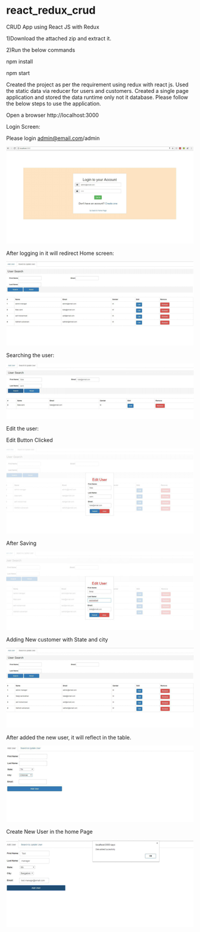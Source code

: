 # react_redux_crud
CRUD App using React JS with Redux 

1)Download the attached zip and extract it.

2)Run the below commands

npm install

npm start

Created the project as per the requirement using redux with react js. Used the static data via reducer for users and customers. Created a single page application and stored the data runtime only not it database. Please follow the below steps to use the application.

Open a browser http://localhost:3000

Login Screen:

Please login admin@email.com/admin

![Alt text](/screenshots/Picture1.png?raw=true "Login")

After logging in it will redirect Home screen:

![Alt text](/screenshots/Picture2.png?raw=true "Home")

Searching the user:

![Alt text](/screenshots/Picture3.png?raw=true "Search")

Edit the user:

Edit Button Clicked

![Alt text](/screenshots/Picture4.png?raw=true "Edit")

After Saving

![Alt text](/screenshots/Picture5.png?raw=true "After Save")

Adding New customer with State and city

![Alt text](/screenshots/Picture6.png?raw=true "AddNewCustomer")

After added the new user, it will reflect in the table.

![Alt text](/screenshots/Picture7.png?raw=true "Table")

Create New User in the home Page

![Alt text](/screenshots/Picture8.png?raw=true "Table")















